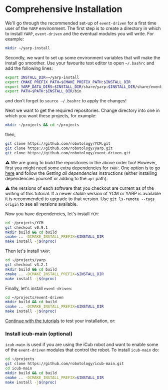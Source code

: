 # Comprehensive Installation

We'll go through the recommended set-up of `event-driven` for a first time user of the `YARP` environment. 
The first step is to create a directory in which to install `YARP`, `event-driven` and the eventual modules you will write. For example:
```bash
mkdir ~/yarp-install
```
Secondly, we want to set up some environment variables that will make the install go smoother. Use your favourite text editor to open `~/.bashrc` and add the following lines:
```bash
export INSTALL_DIR=~/yarp-install
export CMAKE_PREFIX_PATH=$CMAKE_PREFIX_PATH:$INSTALL_DIR
export YARP_DATA_DIRS=$INSTALL_DIR/share/yarp:$INSTALL_DIR/share/event-driven
export PATH=$PATH:$INSTALL_DIR/bin
```
and don't forget to `source ~/.bashrc` to apply the changes!

Next we want to get the required repositories. Change directory into one in which you want these projects, for example:
```bash
mkdir ~/projects && cd ~/projects
```
then,
```bash
git clone https://github.com/robotology/YCM.git
git clone https://github.com/robotology/yarp.git
git clone https://github.com/robotology/event-driven.git
```
:warning: We are going to build the repositories in the above order too! However, first you might need some extra dependencies for `YARP`. One option is to go [here](http://wiki.icub.org/wiki/Linux:Installation_from_sources) and follow the _Getting all dependencies_ instructions (either installing dependencies yourself or adding to the `apt` path).

:warning: the versions of each software that you checkout are current as of the writing of this tutorial. If a newer *stable* version of YCM or YARP is available it is recommended to upgrade to that version. Use `git ls-remote --tags origin` to see all versions available.

Now you have dependencies, let's install `YCM`:
```bash
cd ~/projects/YCM
git checkout v0.9.1
mkdir build && cd build
cmake .. -DCMAKE_INSTALL_PREFIX=$INSTALL_DIR
make install -j$(nproc)
```

Then let's install `YARP`:
```bash
cd ~/projects/yarp
git checkout v3.2.1
mkdir build && cd build
cmake .. -DCMAKE_INSTALL_PREFIX=$INSTALL_DIR
make install -j$(nproc)
```
Finally, let's install `event-driven`:
```bash
cd ~/projects/event-driven
mkdir build && cd build
cmake .. -DCMAKE_INSTALL_PREFIX=$INSTALL_DIR
make install -j$(nproc)
```

[Continue with the tutorials](README.md) to test your installation, or:

### Install icub-main (optional)

`icub-main` is used if you are using the iCub robot and want to enable some of the `event-driven` modules that control the robot. To install `icub-main` do:
```bash
cd ~/projects
git clone https://github.com/robotology/icub-main.git
cd icub-main
mkdir build && cd build
cmake .. -DCMAKE_INSTALL_PREFIX=$INSTALL_DIR
make install -j$(nproc)
```
